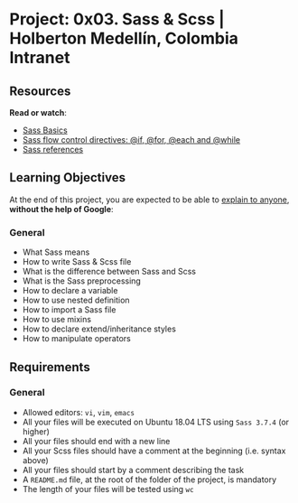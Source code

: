 <h1>Project: 0x03. Sass &amp; Scss | Holberton Medellín, Colombia Intranet</h1>
<h2>Resources</h2>

<p><strong>Read or watch</strong>:</p>

<ul>
<li><a href="/rltoken/ayoQ7NtS8w7tZvyeqhkzsw" title="Sass Basics" target="_blank">Sass Basics</a> </li>
<li><a href="/rltoken/EfIlJ77YiDugDGSaab8UUg" title="Sass flow control directives: @if, @for, @each and @while" target="_blank">Sass flow control directives: @if, @for, @each and @while</a> </li>
<li><a href="/rltoken/P7jm16HEuQb1FxMqlajjFQ" title="Sass references" target="_blank">Sass references</a></li>
</ul>

<h2>Learning Objectives</h2>

<p>At the end of this project, you are expected to be able to <a href="/rltoken/jshkgb4piO2EOWIel22EUA" title="explain to anyone" target="_blank">explain to anyone</a>, <strong>without the help of Google</strong>:</p>

<h3>General</h3>

<ul>
<li>What Sass means</li>
<li>How to write Sass &amp; Scss file</li>
<li>What is the difference between Sass and Scss</li>
<li>What is the Sass preprocessing</li>
<li>How to declare a variable</li>
<li>How to use nested definition</li>
<li>How to import a Sass file</li>
<li>How to use mixins</li>
<li>How to declare extend/inheritance styles</li>
<li>How to manipulate operators</li>
</ul>

<h2>Requirements</h2>

<h3>General</h3>

<ul>
<li>Allowed editors: <code>vi</code>, <code>vim</code>, <code>emacs</code></li>
<li>All your files will be executed on Ubuntu 18.04 LTS using <code>Sass 3.7.4</code> (or higher)</li>
<li>All your files should end with a new line</li>
<li>All your Scss files should have a comment at the beginning (i.e. syntax above)</li>
<li>All your files should start by a comment describing the task</li>
<li>A <code>README.md</code> file, at the root of the folder of the project, is mandatory</li>
<li>The length of your files will be tested using <code>wc</code></li>
</ul>
